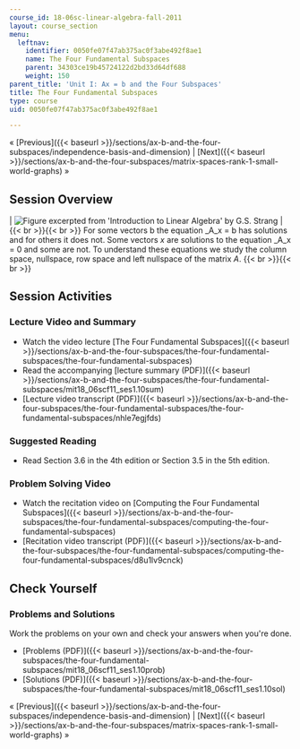 ```yaml
---
course_id: 18-06sc-linear-algebra-fall-2011
layout: course_section
menu:
  leftnav:
    identifier: 0050fe07f47ab375ac0f3abe492f8ae1
    name: The Four Fundamental Subspaces
    parent: 34303ce19b45724122d2bd33d64df688
    weight: 150
parent_title: 'Unit I: Ax = b and the Four Subspaces'
title: The Four Fundamental Subspaces
type: course
uid: 0050fe07f47ab375ac0f3abe492f8ae1

---
```


« [Previous]({{< baseurl >}}/sections/ax-b-and-the-four-subspaces/independence-basis-and-dimension) | [Next]({{< baseurl >}}/sections/ax-b-and-the-four-subspaces/matrix-spaces-rank-1-small-world-graphs) »

Session Overview
----------------

| ![Figure excerpted from 'Introduction to Linear Algebra' by G.S. Strang](/coursemedia/18-06sc-linear-algebra-fall-2011/f088e466f64ba55ee2731afc8e4760e2_1_10.jpg) |  {{< br >}}{{< br >}} For some vectors b the equation _A_x = b has solutions and for others it does not. Some vectors _x_ are solutions to the equation _A_x = 0 and some are not. To understand these equations we study the column space, nullspace, row space and left nullspace of the matrix _A_. {{< br >}}{{< br >}}  

Session Activities
------------------

### Lecture Video and Summary

*   Watch the video lecture [The Four Fundamental Subspaces]({{< baseurl >}}/sections/ax-b-and-the-four-subspaces/the-four-fundamental-subspaces/the-four-fundamental-subspaces)
*   Read the accompanying [lecture summary (PDF)]({{< baseurl >}}/sections/ax-b-and-the-four-subspaces/the-four-fundamental-subspaces/mit18_06scf11_ses1.10sum)
*   [Lecture video transcript (PDF)]({{< baseurl >}}/sections/ax-b-and-the-four-subspaces/the-four-fundamental-subspaces/the-four-fundamental-subspaces/nhle7egjfds)

### Suggested Reading

*   Read Section 3.6 in the 4th edition or Section 3.5 in the 5th edition.

### Problem Solving Video

*   Watch the recitation video on [Computing the Four Fundamental Subspaces]({{< baseurl >}}/sections/ax-b-and-the-four-subspaces/the-four-fundamental-subspaces/computing-the-four-fundamental-subspaces)
*   [Recitation video transcript (PDF)]({{< baseurl >}}/sections/ax-b-and-the-four-subspaces/the-four-fundamental-subspaces/computing-the-four-fundamental-subspaces/d8u1lv9cnck)

Check Yourself
--------------

### Problems and Solutions

Work the problems on your own and check your answers when you're done.

*   [Problems (PDF)]({{< baseurl >}}/sections/ax-b-and-the-four-subspaces/the-four-fundamental-subspaces/mit18_06scf11_ses1.10prob)
*   [Solutions (PDF)]({{< baseurl >}}/sections/ax-b-and-the-four-subspaces/the-four-fundamental-subspaces/mit18_06scf11_ses1.10sol)

« [Previous]({{< baseurl >}}/sections/ax-b-and-the-four-subspaces/independence-basis-and-dimension) | [Next]({{< baseurl >}}/sections/ax-b-and-the-four-subspaces/matrix-spaces-rank-1-small-world-graphs) »